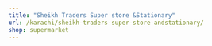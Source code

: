 ```yaml
---
title: "Sheikh Traders Super store &Stationary"
url: /karachi/sheikh-traders-super-store-andstationary/
shop: supermarket
---
```

